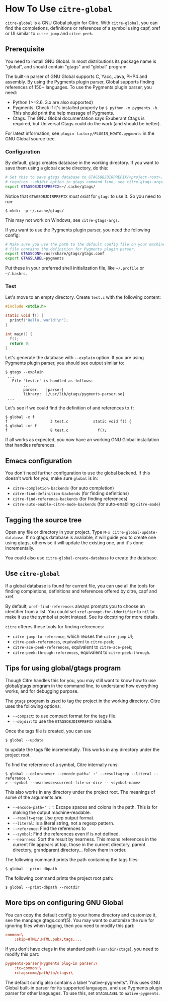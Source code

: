 # How To Use `citre-global`

`citre-global` is a GNU Global plugin for Citre. With `citre-global`, you can
find the completions, definitions or references of a symbol using capf, xref or
UI similar to `citre-jump` and `citre-peek`.

## Prerequisite

You need to install GNU Global. In most distributions its package name is
"global", and should contain "gtags" and "global" program.

The built-in parser of GNU Global supports C, Yacc, Java, PHP4 and assembly. By
using the Pygments plugin parser, Global supports finding references of 150+
languages. To use the Pygments plugin parser, you need:

- Python (>=2.6. 3.x are also supported)
- Pygments. Check if it's installed properly by `$ python -m pygments -h`. This
  should print the help message of Pygments.
- Ctags. The GNU Global documentation says Exuberant Ctags is required, but
  Universal Ctags could do the work (and should be better).

For latest information, see `plugin-factory/PLUGIN_HOWTO.pygments` in the GNU
Global source tree.

### Configuration

By default, gtags creates database in the working directory. If you want to
save them using a global cache directory, do this:

```sh
# Set this to save gtags database to GTAGSOBJDIRPREFIX/<project-root>.  This
# requires --objdir option in gtags command line, see citre-gtags-args.
export GTAGSOBJDIRPREFIX=~/.cache/gtags/
```

Notice that `GTAGSOBJDIRPREFIX` *must exist* for `gtags` to use it. So you need
to run:

```console
$ mkdir -p ~/.cache/gtags/
```

This may not work on Windows, see `citre-gtags-args`.

If you want to use the Pygments plugin parser, you need the following config:

```sh
# Make sure you use the path to the default config file on your machine.  This
# file contains the definition for Pygments plugin parser.
export GTAGSCONF=/usr/share/gtags/gtags.conf
export GTAGSLABEL=pygments
```

Put these in your preferred shell initialization file, like `~/.profile` or
`~/.bashrc`.

### Test

Let's move to an empty directory. Create `test.c` with the following content:

```c
#include <stdio.h>

static void f() {
  printf("Hello, world!\n");
}

int main() {
  f();
  return 0;
}
```

Let's generate the database with `--explain` option. If you are using Pygments
plugin parser, you should see output similar to:

```console
$ gtags --explain
 ...
 - File 'test.c' is handled as follows:
        ...
        parser:   |parser|
        library:  |/usr/lib/gtags/pygments-parser.so|
 ...
```

Let's see if we could find the definition of and references to `f`:

```console
$ global -x f
f                   3 test.c           static void f() {
$ global -xr f
f                   8 test.c             f();
```

If all works as expected, you now have an working GNU Global installation that
handles references.

## Emacs configuration

You don't need further configuration to use the global backend. If this doesn't
work for you, make sure `global` is in:

- `citre-completion-backends` (for auto completion)
- `citre-find-definition-backends` (for finding definitions)
- `citre-find-reference-backends` (for finding references)
- `citre-auto-enable-citre-mode-backends` (for auto-enabling `citre-mode`)

## Tagging the source tree

Open any file or directory in your project. Type `M-x
citre-global-update-database`. If no gtags database is avaliable, it will guide
you to create one using gtags, otherwise it will update the existing one, and
it's done incrementally.

You could also use `citre-global-create-database` to create the database.

## Use `citre-global`

If a global database is found for current file, you can use all the tools for
finding completions, definitions and references offered by citre, capf and
xref.

By default, `xref-find-references` always prompts you to choose an identifier
from a list. You could set `xref-prompt-for-identifier` to `nil` to make it use
the symbol at point instead. See its docstring for more details.

`citre` offeres these tools for finding references:

- `citre-jump-to-reference`, which reuses the `citre-jump` UI;
- `citre-peek-references`, equivalent to `citre-peek`;
- `citre-ace-peek-references`, equivalent to `citre-ace-peek`;
- `citre-peek-through-references`, equivalent to `citre-peek-through`.

## Tips for using global/gtags program

Though Citre handles this for you, you may still want to know how to use
global/gtags program in the command line, to understand how everything works,
and for debugging purpose.

The `gtags` program is used to tag the project in the working directory. Citre
uses the following options:

- `--compact`: to use compact format for the tags file.
- `--objdir`: to use the `GTAGSOBJDIRPREFIX` variable.

Once the tags file is created, you can use

```console
$ global --update
```

to update the tags file incrementally. This works in any directory under the
project root.

To find the reference of a symbol, Citre internally runs:

```console
$ global --color=never --encode-path=' :' --result=grep --literal --reference \
> --symbol --nearness=<current-file-or-dir> -- <symbol-name>
```

This also works in any directory under the project root. The meanings of some
of the arguments are:

- `--encode-path=' :'`: Escape spaces and colons in the path. This is for
  making the output machine-readable.
- `--result=grep`: Use grep output format.
- `--literal`: <symbol-name> is a literal string, not a regexp pattern.
- `--reference`: Find the references to <symbol-name>
- `--symbol`: Find the references even if <symbol-name> is not defined.
- `--nearness`: Sort the result by nearness. This means references in the
  current file appears at top, those in the current directory, parent
  directory, grandparent directory... follow them in order.

The following command prints the path containing the tags files:

```console
$ global --print-dbpath
```

The following command prints the project root path:

```console
$ global --print-dbpath --rootdir
```

## More tips on configuring GNU Global

You can copy the default config to your home directory and customize it, see
the manpage gtags.conf(5). You may want to customize the rule for ignoring
files when tagging, then you need to modify this part:

```conf
common:\
	:skip=HTML/,HTML.pub/,tags,...
```

If you don't have ctags in the standard path (`/usr/bin/ctags`), you need to
modify this part:

```conf
pygments-parser|Pygments plug-in parser:\
	:tc=common:\
	:ctagscom=/path/to/ctags:\
```

The default config also contains a label "native-pygments". This uses GNU
Global built-in parser for its supported languages, and use Pygments plugin
parser for other languages. To use this, set `GTAGSLABEL` to `native-pygments`.
